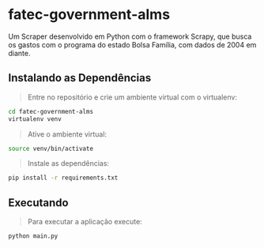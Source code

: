 # fatec-government-alms
Um Scraper desenvolvido em Python com o framework Scrapy, que busca os gastos com o programa do estado Bolsa Família, com dados de 2004 em diante.

## Instalando as Dependências

>Entre no repositório e crie um ambiente virtual com o virtualenv:

```sh
cd fatec-government-alms
virtualenv venv
```

>Ative o ambiente virtual:

```sh
source venv/bin/activate
```

>Instale as dependências:

```sh
pip install -r requirements.txt
```

## Executando

>Para executar a aplicação execute:

```py
python main.py
```
